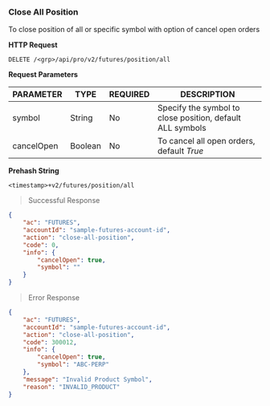 ### Close All Position

To close position of all or specific symbol with option of cancel open orders

**HTTP Request**

`DELETE /<grp>/api/pro/v2/futures/position/all`

**Request Parameters**

PARAMETER | TYPE    | REQUIRED | DESCRIPTION
--------- |-------- | -------- | ------------------------------------------------------ 
symbol    | String  |   No     | Specify the symbol to close position, default ALL symbols
cancelOpen| Boolean |   No     | To cancel all open orders, default *True*


**Prehash String**

`<timestamp>+v2/futures/position/all`

> Successful Response

```json
{
    "ac": "FUTURES",
    "accountId": "sample-futures-account-id",
    "action": "close-all-position",
    "code": 0,
    "info": {
        "cancelOpen": true,
        "symbol": ""
    }
}
```

> Error Response

```json
{
    "ac": "FUTURES",
    "accountId": "sample-futures-account-id",
    "action": "close-all-position",
    "code": 300012,
    "info": {
        "cancelOpen": true,
        "symbol": "ABC-PERP"
    },
    "message": "Invalid Product Symbol",
    "reason": "INVALID_PRODUCT"
}
```


